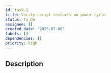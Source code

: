 ```yaml
---
id: task-2
title: Verify script restarts on power cycle
status: To Do
assignee: []
created_date: '2025-07-08'
labels: []
dependencies: []
priority: high
---
```


## Description
